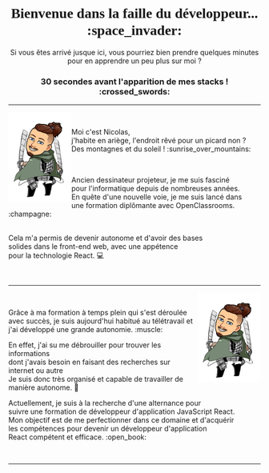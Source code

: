 
<h1 align="center">
 <span style="font-family: 'Delicious Handdrawn', cursive;"> Bienvenue dans la faille du développeur... :space_invader:</span>
</h1>

<p align="center"> 
 Si vous êtes arrivé jusque ici, vous pourriez bien prendre quelques minutes pour en apprendre un peu plus sur moi ?
</p>

<h3 align="center"> 
 30 secondes avant l'apparition de mes stacks ! :crossed_swords: 
</h3>

----------------
<img align="left" src="https://github.com/Thiebaultnicolas/Thiebaultnicolas/blob/main/nico%202.png" width="25%">

&nbsp;

<p> Moi c'est Nicolas, <br>
j'habite en ariège, l'endroit rêvé pour un picard non ? Des montagnes et du soleil ! :sunrise_over_mountains:</p>
&nbsp;

<p>Ancien dessinateur projeteur, je me suis fasciné<br> 
pour l'informatique depuis de nombreuses années.<br>
En quête d'une nouvelle voie, je me suis lancé dans<br>
une formation diplômante avec OpenClassrooms. :champagne:<br>
&nbsp;

Cela m'a permis de devenir autonome et d'avoir des bases<br>
solides dans le front-end web, avec une appétence<br>
pour la technologie React. :computer:</p>

&nbsp;

----------------
<img align="right" src="https://github.com/Thiebaultnicolas/Thiebaultnicolas/blob/main/nico%202.png" width="25%">

&nbsp;

<p>Grâce à ma formation à temps plein qui s'est déroulée <br> 
avec succès, je suis aujourd'hui habitué au télétravail et <br> 
j'ai développé une grande autonomie. :muscle:
&nbsp;

En effet, j'ai su me débrouiller pour trouver les informations <br>
dont j'avais besoin en faisant des recherches sur internet ou autre <br> 
Je suis donc très organisé et capable de travailler de manière autonome. :brain:</p>

<p>Actuellement, je suis à la recherche d'une alternance pour <br>
suivre une formation de développeur d'application JavaScript React.<br>
Mon objectif est de me perfectionner dans ce domaine et d'acquérir <br> 
les compétences pour devenir un développeur d'application<br>
React compétent et efficace. :open_book:</p>

&nbsp;

----------------




